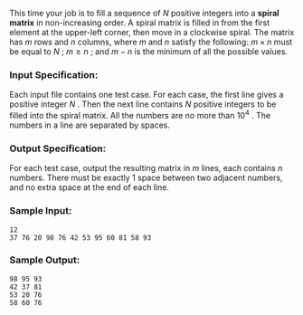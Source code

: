 <!-- Title
Spiral Matrix (25)
-->
This time your job is to fill a sequence of $N$ positive integers into a
**spiral matrix** in non-increasing order. A spiral matrix is filled in from
the first element at the upper-left corner, then move in a clockwise spiral.
The matrix has $m$ rows and $n$ columns, where $m$ and $n$ satisfy the
following: $m\times n$ must be equal to $N$ ; $m\ge n$ ; and $m-n$ is the
minimum of all the possible values.

### Input Specification:

Each input file contains one test case. For each case, the first line gives a
positive integer $N$ . Then the next line contains $N$ positive integers to be
filled into the spiral matrix. All the numbers are no more than $10^4$ . The
numbers in a line are separated by spaces.

### Output Specification:

For each test case, output the resulting matrix in $m$ lines, each contains
$n$ numbers. There must be exactly 1 space between two adjacent numbers, and
no extra space at the end of each line.

### Sample Input:

    
    
    12
    37 76 20 98 76 42 53 95 60 81 58 93
    

### Sample Output:

    
    
    98 95 93
    42 37 81
    53 20 76
    58 60 76
    

